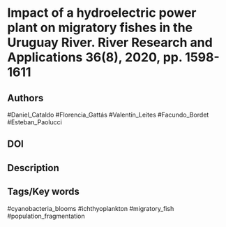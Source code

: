 # Impact of a hydroelectric power plant on migratory fishes in the Uruguay River. River Research and Applications 36(8), 2020, pp. 1598-1611
## Authors
#Daniel_Cataldo #Florencia_Gattás #Valentín_Leites #Facundo_Bordet #Esteban_Paolucci 
## DOI
 
## Description

## Tags/Key words
#cyanobacteria_blooms #ichthyoplankton #migratory_fish #population_fragmentation 